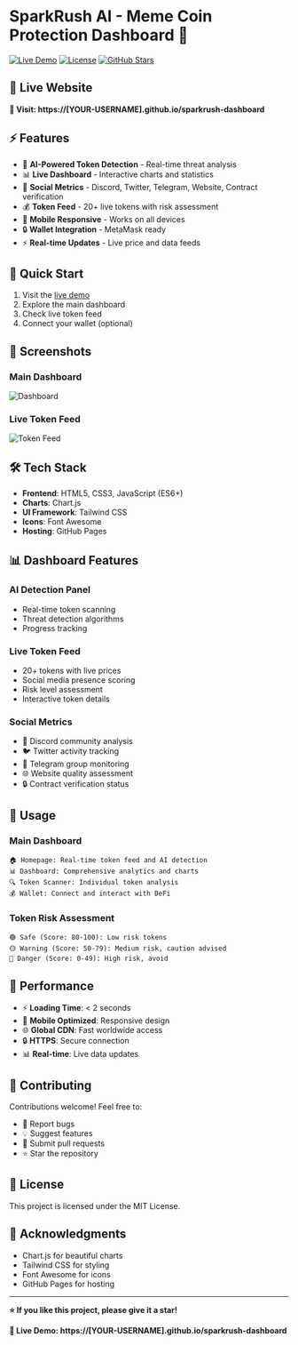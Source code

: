 # SparkRush AI - Meme Coin Protection Dashboard 🚀

[![Live Demo](https://img.shields.io/badge/Live-Demo-brightgreen.svg)](https://[YOUR-USERNAME].github.io/sparkrush-dashboard)
[![License](https://img.shields.io/badge/License-MIT-blue.svg)](LICENSE)
[![GitHub Stars](https://img.shields.io/github/stars/[YOUR-USERNAME]/sparkrush-dashboard.svg)](https://github.com/[YOUR-USERNAME]/sparkrush-dashboard/stargazers)

## 🌟 Live Website
**🔗 Visit: https://[YOUR-USERNAME].github.io/sparkrush-dashboard**

## ⚡ Features
- 🤖 **AI-Powered Token Detection** - Real-time threat analysis
- 📊 **Live Dashboard** - Interactive charts and statistics  
- 🔗 **Social Metrics** - Discord, Twitter, Telegram, Website, Contract verification
- 💰 **Token Feed** - 20+ live tokens with risk assessment
- 📱 **Mobile Responsive** - Works on all devices
- 🔒 **Wallet Integration** - MetaMask ready
- ⚡ **Real-time Updates** - Live price and data feeds

## 🚀 Quick Start
1. Visit the [live demo](https://[YOUR-USERNAME].github.io/sparkrush-dashboard)
2. Explore the main dashboard
3. Check live token feed
4. Connect your wallet (optional)

## 📱 Screenshots
### Main Dashboard
![Dashboard](https://via.placeholder.com/800x400?text=SparkRush+Dashboard)

### Live Token Feed  
![Token Feed](https://via.placeholder.com/800x400?text=Live+Token+Feed)

## 🛠️ Tech Stack
- **Frontend**: HTML5, CSS3, JavaScript (ES6+)
- **Charts**: Chart.js
- **UI Framework**: Tailwind CSS
- **Icons**: Font Awesome
- **Hosting**: GitHub Pages

## 📊 Dashboard Features
### AI Detection Panel
- Real-time token scanning
- Threat detection algorithms
- Progress tracking

### Live Token Feed  
- 20+ tokens with live prices
- Social media presence scoring
- Risk level assessment
- Interactive token details

### Social Metrics
- 📱 Discord community analysis
- 🐦 Twitter activity tracking  
- 📢 Telegram group monitoring
- 🌐 Website quality assessment
- 🔒 Contract verification status

## 🎯 Usage
### Main Dashboard
```
🏠 Homepage: Real-time token feed and AI detection
📊 Dashboard: Comprehensive analytics and charts
🔍 Token Scanner: Individual token analysis  
💰 Wallet: Connect and interact with DeFi
```

### Token Risk Assessment
```
🟢 Safe (Score: 80-100): Low risk tokens
🟡 Warning (Score: 50-79): Medium risk, caution advised  
🔴 Danger (Score: 0-49): High risk, avoid
```

## 🚀 Performance
- ⚡ **Loading Time**: < 2 seconds
- 📱 **Mobile Optimized**: Responsive design
- 🌐 **Global CDN**: Fast worldwide access
- 🔒 **HTTPS**: Secure connection
- 📊 **Real-time**: Live data updates

## 🤝 Contributing
Contributions welcome! Feel free to:
- 🐛 Report bugs
- 💡 Suggest features  
- 🔧 Submit pull requests
- ⭐ Star the repository

## 📄 License
This project is licensed under the MIT License.

## 🙏 Acknowledgments
- Chart.js for beautiful charts
- Tailwind CSS for styling
- Font Awesome for icons
- GitHub Pages for hosting

---
**⭐ If you like this project, please give it a star!**

**🔗 Live Demo: https://[YOUR-USERNAME].github.io/sparkrush-dashboard**